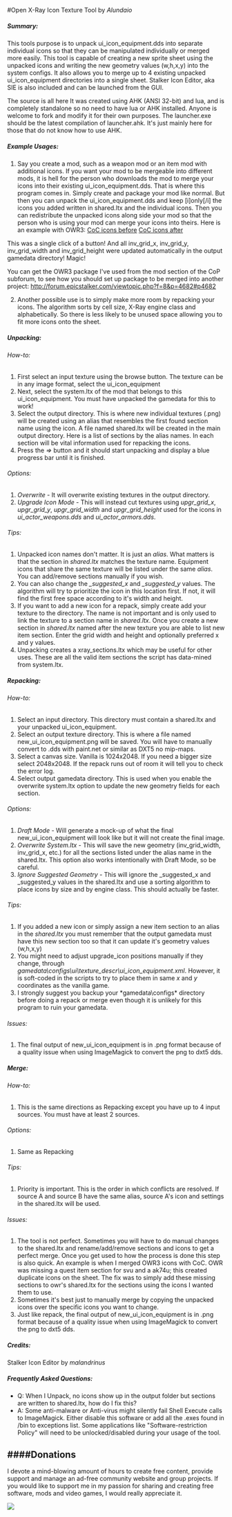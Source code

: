 #Open X-Ray Icon Texture Tool
by *Alundaio*

##### Summary:
This tools purpose is to unpack ui_icon_equipment.dds into separate individual icons so that they can 
be manipulated individually or merged more easily. This tool is capable of creating a new sprite sheet
using the unpacked icons and writing the new geometry values (w,h,x,y) into the system configs. It also
allows you to merge up to 4 existing unpacked ui_icon_equipment directories into a single sheet.
Stalker Icon Editor, aka SIE is also included and can be launched from the GUI.

The source is all here It was created using AHK (ANSI 32-bit) and lua, and is completely standalone so no need to have lua or AHK installed. Anyone is welcome to fork and modify it for their own purposes. The launcher.exe should be the latest compilation of launcher.ahk. It's just mainly here for those that do not know how to use AHK.

##### Example Usages:
1. Say you create a mod, such as a weapon mod or an item mod with additional icons. If you want your mod to be mergeable into different mods, it is hell for the person who downloads the mod to merge your icons into their existing ui_icon_equipment.dds. That is where this program comes in. Simply create and package your mod like normal. But then you can unpack the ui_icon_equipment.dds and keep [i]only[/i] the icons you added written in shared.ltx and the individual icons. Then you can redistribute the unpacked icons along side your mod so that the person who is using your mod can merge your icons into theirs. Here is an example with OWR3:
[CoC icons before](http://www.epicstalker.com/uploads/stalker/misc/coc_ui_icon_equipment.png)
[CoC icons after](http://www.epicstalker.com/uploads/stalker/misc/owr_ui_icon_equipment.png)

 This was a single click of a button! And all inv_grid_x, inv_grid_y, inv_grid_width and inv_grid_height were updated automatically in the output gamedata directory! Magic!

 You can get the OWR3 package I've used from the mod section of the CoP subforum, to see how you should set up package to be merged into another project: http://forum.epicstalker.com/viewtopic.php?f=8&p=4682#p4682

2. Another possible use is to simply make more room by repacking your icons. The algorithm sorts by cell size, X-Ray engine class and alphabetically. So there is less likely to be unused space allowing you to fit more icons onto the sheet.


##### Unpacking:
###### How-to:
1. First select an input texture using the browse button. The texture can be in any image format, select the ui_icon_equipment
2. Next, select the system.ltx of the mod that belongs to this ui_icon_equipment. You must have unpacked the gamedata for this to work!
3. Select the output directory. This is where new individual textures (.png) will be created using an alias that resembles the first found section name using the icon. A file named shared.ltx will be created in the main output directory. Here is a list of sections by the alias names. In each section will be vital information used for repacking the icons. 
4. Press the *=>* button and it should start unpacking and display a blue progress bar until it is finished.

###### Options:
 1. *Overwrite* - It will overwrite existing textures in the output directory.
 2. *Upgrade Icon Mode* - This will instead cut textures using *upgr_grid_x*, *upgr_grid_y*, *upgr_grid_width* and *upgr_grid_height* used for the icons in *ui_actor_weapons.dds* and *ui_actor_armors.dds*.

###### Tips:
1. Unpacked icon names don't matter. It is just an *alias*. What matters is that the section in *shared.ltx* matches the texture name. Equipment icons that share the same texture will be listed under the same *alias*. You can add/remove sections manually if you wish.
2. You can also change the *_suggested_x* and *_suggested_y* values. The algorithm will try to prioritize the icon in this location first. If not, it will find the first free space according to it's width and height.
3. If you want to add a new icon for a repack, simply create add your texture to the directory. The name is not important and is only used to link the texture to a section name in *shared.ltx*. Once you create a new section in *shared.ltx* named after the new texture you are able to list new item section. Enter the grid width and height and optionally preferred x and y values.	
4. Unpacking creates a xray_sections.ltx which may be useful for other uses. These are all the valid item sections the script has data-mined from system.ltx.
		
##### Repacking:
###### How-to:
1. Select an input directory. This directory must contain a shared.ltx and your unpacked ui_icon_equipment.
2. Select an output texture directory. This is where a file named new_ui_icon_equipment.png will be saved. You will have to manually convert to .dds with paint.net or similar as DXT5 no mip-maps.
3. Select a canvas size. Vanilla is 1024x2048. If you need a bigger size select 2048x2048. If the repack runs out of room it will tell you to check the error log.
4. Select output gamedata directory. This is used when you enable the overwrite system.ltx option to update the new geometry fields for each section.
	
###### Options:
1. *Draft Mode* - Will generate a mock-up of what the final new_ui_icon_equipment will look like but it will not create the final image.
2. *Overwrite System.ltx* - This will save the new geometry (inv_grid_width, inv_grid_x, etc.) for all the sections listed under the alias name in the shared.ltx. This option also works intentionally with Draft Mode, so be careful.
3. *Ignore Suggested Geometry* - This will ignore the _suggested_x and _suggested_y values in the shared.ltx and use a sorting algorithm to place icons by size and by engine class. This should actually be faster.
		
###### Tips:
1. If you added a new icon or simply assign a new item section to an alias in the *shared.ltx* you must remember that the output gamedata must have this new section too so that it can update it's geometry values (w,h,x,y)
2. You might need to adjust upgrade_icon positions manually if they change, through *gamedata\configs\ui\texture_descr\ui_icon_equipment.xml*. However, it is soft-coded in the scripts to try to place them in same *x* and *y* coordinates as the vanilla game.
3. I strongly suggest you backup your *gamedata\configs\* directory before doing a repack or merge even though it is unlikely for this program to ruin your gamedata.

###### Issues:
1. The final output of new_ui_icon_equipment is in .png format because of a quality issue when using ImageMagick to convert the png to dxt5 dds.

		
##### Merge:
###### How-to:
1. This is the same directions as Repacking except you have up to 4 input sources. You must have at least 2 sources.
	
###### Options:
1. Same as Repacking 
		
###### Tips:
1. Priority is important. This is the order in which conflicts are resolved. If source A and source B have the same alias, source A's icon and settings in the shared.ltx will be used.
	
###### Issues:
1. The tool is not perfect. Sometimes you will have to do manual changes to the shared.ltx and rename/add/remove sections and icons to get  a perfect merge. Once you get used to how the process is done this step is also quick. An example is when I merged OWR3 icons with CoC. OWR was missing a quest item section for svu and a ak74u; this created duplicate icons on the sheet. The fix was to simply add these missing sections to owr's shared.ltx for the sections using the icons I wanted them to use.
2. Sometimes it's best just to manually merge by copying the unpacked icons over the specific icons you want to change. 
3. Just like repack, the final output of new_ui_icon_equipment is in .png format because of a quality issue when using ImageMagick to convert the png to dxt5 dds.


##### Credits:
Stalker Icon Editor by *malandrinus*

##### Frequently Asked Questions:
 * Q: When I Unpack, no icons show up in the output folder but sections are written to shared.ltx, how do I fix this?
 * A: Some anti-malware or Anti-virus might silently fail Shell Execute calls to ImageMagick. Either disable this software or add all the .exes found in /bin to exceptions list. Some applications like "Software-restriction Policy" will need to be unlocked/disabled during your usage of the tool.

####Donations
---------
I devote a mind-blowing amount of hours to create free content, provide support and manage an ad-free community website and group projects. If you would like to support me in my passion for sharing and creating free software, mods and video games, I would really appreciate it.

[![](https://www.paypalobjects.com/en_US/i/btn/btn_donateCC_LG.gif)](https://www.paypal.com/cgi-bin/webscr?cmd=_s-xclick&hosted_button_id=U9XUD5PFHYR48)
